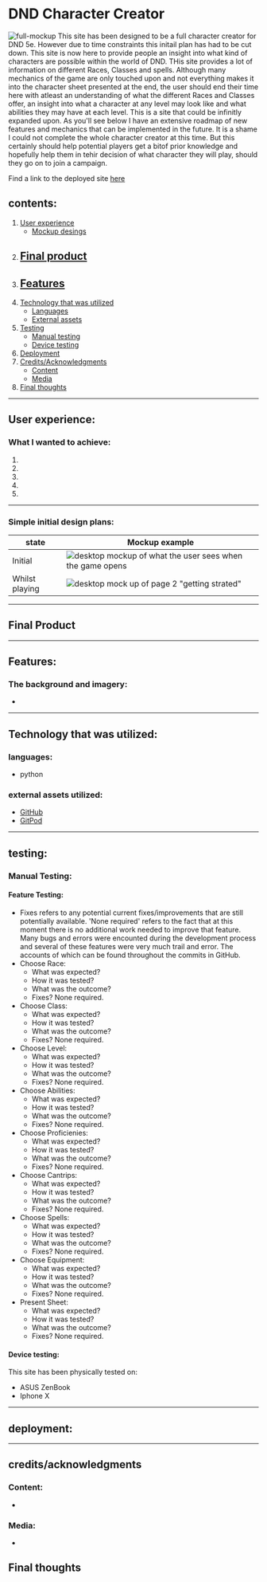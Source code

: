 # DND Character Creator

![full-mockup]()
This site has been designed to be a full character creator for DND 5e. However due to time constraints this initail plan has had to be cut down. This site is now here to provide people an insight into what kind of characters are possible within the world of DND. THis site provides a lot of information on different Races, Classes and spells. Although many mechanics of the game are only touched upon and not everything makes it into the character sheet presented at the end, the user should end their time here with atleast an understanding of what the different Races and Classes offer, an insight into what a character at any level may look like and what abilities they may have at each level. This is a site that could be infinitly expanded upon. As you'll see below I have an extensive roadmap of new features and mechanics that can be implemented in the future. It is a shame I could not complete the whole character creator at this time. But this certainly should help potential players get a bitof prior knowledge and hopefully help them in tehir decision of what character they will play, should they go on to join a campaign. 

Find a link to the deployed site [here]()

## contents:
1. [User experience](#user-experience)
   - [Mockup desings](#simple-initial-design-plans)
2. [Final product](#final-product)
   - 
3. [Features](#features)
   - 
4. [Technology that was utilized](#technology-that-was-utilized)   
   - [Languages](#languages)
   - [External assets](#external-assets-utilized)
5. [Testing](#testing)  
   - [Manual testing](#manual-testing)
   - [Device testing](#device-testing)
6. [Deployment](#deployment)
7. [Credits/Acknowledgments](#creditsacknowledgments)
   - [Content](#content)
   - [Media](#media)  
8. [Final thoughts](#final-thoughts)    
___
## User experience:
### What I wanted to achieve:

1. 

2. 

3. 

4. 

5. 

___
### Simple initial design plans:
state | Mockup example |
--- | --- |
Initial | ![desktop mockup of what the user sees when the game opens](assets/images/readme-images/wireframeFirstImage.png) |
Whilst playing | ![desktop mock up of page 2 "getting strated"](assets/images/readme-images/wireFrameSecond.png) |
___
## Final Product

___
## Features: 
### The background and imagery:
  -
___
## Technology that was utilized:
### languages:
* python
### external assets utilized:
* [GitHub](https://github.com/)
* [GitPod](https://gitpod.io/)
___
## testing:
 
### Manual Testing:
#### Feature Testing:
* Fixes refers to any potential current fixes/improvements that are still potentially available. 'None required' refers to the fact that at this moment there is no additional work needed to improve that feature. Many bugs and errors were encounted during the development process and several of these features were very much trail and error. The accounts of which can be found throughout the commits in GitHub.
* Choose Race: 
   - What was expected?
   - How it was tested?
   - What was the outcome?
   - Fixes? None required.
* Choose Class: 
   - What was expected?
   - How it was tested?
   - What was the outcome?
   - Fixes? None required.
* Choose Level: 
   - What was expected?
   - How it was tested?
   - What was the outcome?
   - Fixes? None required.
* Choose Abilities: 
   - What was expected?
   - How it was tested?
   - What was the outcome?
   - Fixes? None required.
* Choose Proficienies: 
   - What was expected?
   - How it was tested?
   - What was the outcome?
   - Fixes? None required.
* Choose Cantrips: 
   - What was expected?
   - How it was tested?
   - What was the outcome?
   - Fixes? None required.
* Choose Spells: 
   - What was expected?
   - How it was tested?
   - What was the outcome?
   - Fixes? None required.
* Choose Equipment: 
   - What was expected?
   - How it was tested?
   - What was the outcome?
   - Fixes? None required.
* Present Sheet: 
   - What was expected?
   - How it was tested?
   - What was the outcome?
   - Fixes? None required.                   
#### Device testing:
This site has been physically tested on:
   - ASUS ZenBook
   - Iphone X

   ___
## deployment:
  
___
## credits/acknowledgments
### Content:
-
### Media:
-
## Final thoughts
